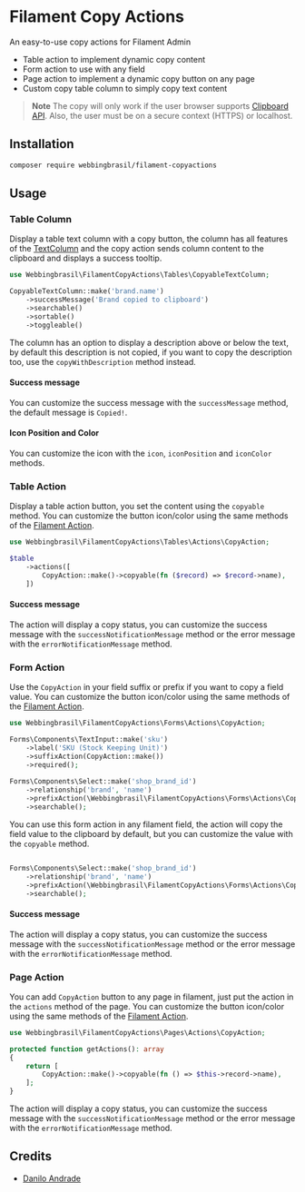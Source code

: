 # Filament Copy Actions

An easy-to-use copy actions for Filament Admin

- Table action to implement dynamic copy content
- Form action to use with any field
- Page action to implement a dynamic copy button on any page
- Custom copy table column to simply copy text content

> **Note**
> The copy will only work if the user browser supports [Clipboard API](https://developer.mozilla.org/en-US/docs/Web/API/Clipboard_API). Also, the user must be on a secure context (HTTPS) or localhost.

## Installation

```bash
composer require webbingbrasil/filament-copyactions
```

## Usage

### Table Column

Display a table text column with a copy button, the column has all features of the [TextColumn](https://filamentphp.com/docs/2.x/tables/columns#text-column) and the copy action sends column content to the clipboard and displays a success tooltip.

```php
use Webbingbrasil\FilamentCopyActions\Tables\CopyableTextColumn;

CopyableTextColumn::make('brand.name')
    ->successMessage('Brand copied to clipboard')
    ->searchable()
    ->sortable()
    ->toggleable()
```

The column has an option to display a description above or below the text, by default this description is not copied, if you want to copy the description too, use the `copyWithDescription` method instead.

#### Success message

You can customize the success message with the `successMessage` method, the default message is `Copied!`.

#### Icon Position and Color

You can customize the icon with the `icon`, `iconPosition` and `iconColor` methods.

### Table Action

Display a table action button, you set the content using the `copyable` method. You can customize the button icon/color using the same methods of the [Filament Action](https://filamentphp.com/docs/2.x/tables/actions#setting-a-color).

```php
use Webbingbrasil\FilamentCopyActions\Tables\Actions\CopyAction;

$table
    ->actions([
        CopyAction::make()->copyable(fn ($record) => $record->name),
    ])
```

#### Success message

The action will display a copy status, you can customize the success message with the `successNotificationMessage` method or the error message with the `errorNotificationMessage` method.


### Form Action

Use the `CopyAction` in your field suffix or prefix if you want to copy a field value. You can customize the button icon/color using the same methods of the [Filament Action](https://filamentphp.com/docs/2.x/tables/actions#setting-a-color).

```php
use Webbingbrasil\FilamentCopyActions\Forms\Actions\CopyAction;

Forms\Components\TextInput::make('sku')
    ->label('SKU (Stock Keeping Unit)')
    ->suffixAction(CopyAction::make())
    ->required();
    
Forms\Components\Select::make('shop_brand_id')
    ->relationship('brand', 'name')
    ->prefixAction(\Webbingbrasil\FilamentCopyActions\Forms\Actions\CopyAction::make())
    ->searchable();
```

You can use this form action in any filament field, the action will copy the field value to the clipboard by default, but you can customize the value with the `copyable` method.


```php

Forms\Components\Select::make('shop_brand_id')
    ->relationship('brand', 'name')
    ->prefixAction(\Webbingbrasil\FilamentCopyActions\Forms\Actions\CopyAction::make()->copyable(fn ($component) => $component->getOptionLabel()))
    ->searchable();
```

#### Success message

The action will display a copy status, you can customize the success message with the `successNotificationMessage` method or the error message with the `errorNotificationMessage` method.

### Page Action

You can add `CopyAction` button to any page in filament, just put the action in the `actions` method of the page. You can customize the button icon/color using the same methods of the [Filament Action](https://filamentphp.com/docs/2.x/tables/actions#setting-a-color).

```php
use Webbingbrasil\FilamentCopyActions\Pages\Actions\CopyAction;

protected function getActions(): array
{
    return [
        CopyAction::make()->copyable(fn () => $this->record->name),
    ];
}
```

The action will display a copy status, you can customize the success message with the `successNotificationMessage` method or the error message with the `errorNotificationMessage` method.

## Credits

-   [Danilo Andrade](https://github.com/dmandrade)
